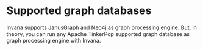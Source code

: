 # Supported graph databases

 Invana supports [JanusGraph](https://janusgraph.org/) and [Neo4j](https://neo4j.com/) as graph processing engine. But, in theory, you can run any Apache TinkerPop supported graph database as graph processing engine with Invana.




